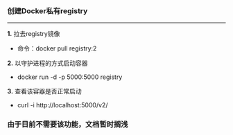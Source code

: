 ### 创建Docker私有registry

---

**1.** 拉去registry镜像

- 命令：docker pull registry:2

**2.** 以守护进程的方式启动容器

- docker run -d -p 5000:5000 registry

**3.** 查看该容器是否正常启动

- curl -i http://localhost:5000/v2/

### **由于目前不需要该功能，文档暂时搁浅**